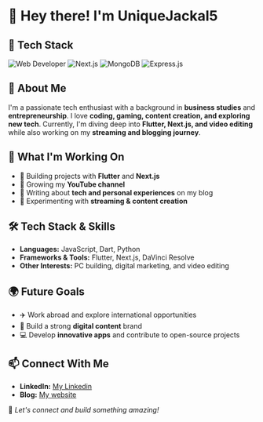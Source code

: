 # 👋 Hey there! I'm UniqueJackal5
## 🚀 Tech Stack
![Web Developer](https://img.shields.io/badge/-Web%20Developer-blue?style=for-the-badge)
![Next.js](https://img.shields.io/badge/-Next.js-black?style=for-the-badge&logo=next.js)
![MongoDB](https://img.shields.io/badge/-MongoDB-green?style=for-the-badge&logo=mongodb)
![Express.js](https://img.shields.io/badge/-Express.js-lightgrey?style=for-the-badge&logo=express)

## 🚀 About Me
I'm a passionate tech enthusiast with a background in **business studies** and **entrepreneurship**. I love **coding, gaming, content creation, and exploring new tech**. Currently, I'm diving deep into **Flutter, Next.js, and video editing** while also working on my **streaming and blogging journey**.

## 🎯 What I'm Working On
- 🔹 Building projects with **Flutter** and **Next.js**  
- 🔹 Growing my **YouTube channel** 
- 🔹 Writing about **tech and personal experiences** on my blog  
- 🔹 Experimenting with **streaming & content creation**  

## 🛠 Tech Stack & Skills
- **Languages:** JavaScript, Dart, Python  
- **Frameworks & Tools:** Flutter, Next.js, DaVinci Resolve  
- **Other Interests:** PC building, digital marketing, and video editing  

## 🌍 Future Goals
- ✈️ Work abroad and explore international opportunities  
- 🎥 Build a strong **digital content** brand  
- 💻 Develop **innovative apps** and contribute to open-source projects  

## 📫 Connect With Me 
- **LinkedIn:** [My Linkedin](https://www.linkedin.com/in/santosh420/)  
- **Blog:** [My website](https://santoshadhikari12.com.np)  

🚀 *Let's connect and build something amazing!*  
